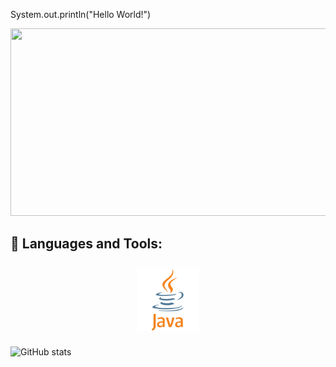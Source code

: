 System.out.println("Hello World!")



<div align="center">
  <img src="https://media.tenor.com/2oypQa58bVIAAAAC/azshara-thinking-azshara.gif" width="600" height="300"/>
</div>





<!---
Azsharaz/Azsharaz is a ✨ special ✨ repository because its `README.md` (this file) appears on your GitHub profile.
You can click the Preview link to take a look at your changes.
--->

## 🧰 Languages and Tools:
<p align="center">
<img src="https://raw.githubusercontent.com/github/explore/80688e429a7d4ef2fca1e82350fe8e3517d3494d/topics/java/java.png" alt="Java" height="100" style="vertical-align:top; margin:10px">
</p>





![GitHub stats](https://github-readme-stats.vercel.app/api?username=Azsharaz&show_icons=true&theme=tokyonight)
